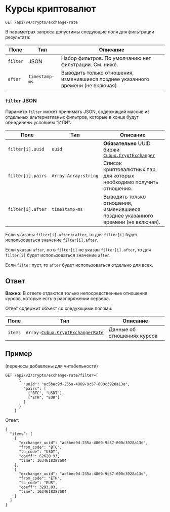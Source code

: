 Курсы криптовалют
=================

```
GET /api/v4/crypto/exchange-rate
```

В параметрах запроса допустимы следующие поля для фильтрации результата:

Поле | Тип | Описание
---- | --- | --------
`filter` | JSON | Набор фильтров. По умолчанию нет фильтрации. См. ниже.
`after` | `timestamp-ms` | Выводить только отношения, изменившиеся позднее указанного времени (не включая).

### `filter` JSON

Параметр `filter` может принимать JSON, содержащий массив из отдельных
альтернативных фильтров, которые в конце будут объединены условием "ИЛИ".

Поле | Тип | Описание
---- | --- | --------
`filter[i].uuid` | `uuid` | **Обязательно** UUID биржи [`Cubux.CryptExchanger`][Cubux.CryptExchanger]
`filter[i].pairs` | `Array:Array:string` | Список криптовалютных пар, для которых необходимо получить отношения.
`filter[i].after` | `timestamp-ms` | Выводить только отношения, изменившиеся позднее указанного времени (не включая).

Если указаны `filter[i].after` и `after`, то для `filter[i]` будет
использоваться значение `filter[i].after`.

Если указан `after`, но в `filter[i]` не указан `filter[i].after`, то
для `filter[i]` будет использоваться значение `after`.

Если `filter` пуст, то `after` будет использоваться отдельно для всех.


## Ответ

**Важно:** В ответе отдаются только непосредственные отношения курсов,
которые есть в распоряжении сервера.

Ответ содержит объект со следующими полями:

Поле | Тип | Описание
---- | --- | --------
`items` | `Array:`[`Cubux.CryptExchangerRate`][Cubux.CryptExchangerRate] | Данные об отношениях курсов

## Пример

(переносы добавлены для читабельности)

```
GET /api/v2/crypto/exchange-rate?filter=[
      {
        "uuid": "ac5bec9d-235a-4869-9c57-600c3928a13e",
        "pairs": [
          ["BTC", "USDT"],
          ["ETH", "EUR"]
        ]
      }
    ]
```

Ответ:

```
{
  "items": [
    {
      "exchanger_uuid": "ac5bec9d-235a-4869-9c57-600c3928a13e",
      "from_code": "BTC",
      "to_code": "USDT",
      "coeff": 62620.93,
      "time": 1634618387604
    },
    {
      "exchanger_uuid": "ac5bec9d-235a-4869-9c57-600c3928a13e",
      "from_code": "ETH",
      "to_code": "EUR",
      "coeff": 3293.83,
      "time": 1634618387604
    }
  ]
}
```


[Cubux.CryptExchanger]: ../../type/global/crypt-exchanger.md
[Cubux.CryptExchangerRate]: ../../type/global/crypt-exchanger-rate.md
